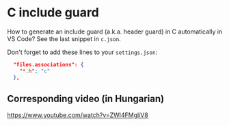 # C include guard

How to generate an include guard (a.k.a. header guard) in C
automatically in VS Code? See the last snippet in `c.json`.

Don't forget to add these lines to your `settings.json`:

```json
  "files.associations": {
    "*.h": "c"
  },
```

## Corresponding video (in Hungarian)

https://www.youtube.com/watch?v=ZWl4FMgliV8
